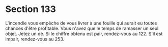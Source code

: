 # Section 133

L'incendie vous empêche de vous livrer à une fouille qui aurait eu 
toutes chances d'être profitable. Vous n'avez que le temps de 
ramasser un seul objet. Jetez un dé. Si le chiffre obtenu est pair, 
rendez-vous au 122. S'il est impair, rendez-vous au 253.